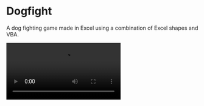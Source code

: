 # Dogfight 

A dog fighting game made in Excel using a combination of Excel shapes and VBA.

![demo](../raw/main/docs/demo.mp4)
